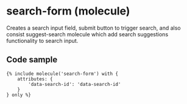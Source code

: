 # search-form (molecule)

Creates a search input field, submit button to trigger search, and also consist suggest-search molecule which add search suggestions functionality to search input.

## Code sample

```
{% include molecule('search-form') with {
    attributes: {
        'data-search-id': 'data-search-id'
    }
} only %}
```
